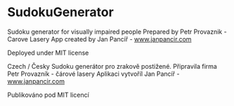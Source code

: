 # SudokuGenerator
Sudoku generator for visually impaired people
Prepared by Petr Provaznik - Carove Lasery
App created by Jan Pancíř - www.janpancir.com

Deployed under MIT license

Czech / Česky
Sudoku generátor pro zrakově postižené.
Připravila firma Petr Provazník - čárové lasery
Aplikaci vytvoříl Jan Pancíř - www.janpancir.com

Publikováno pod MIT licencí
